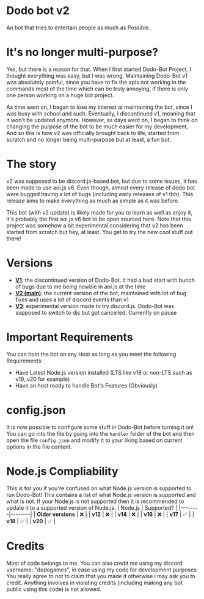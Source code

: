 # Dodo bot v2
An bot that tries to entertain people as much as Possible.

# It's no longer multi-purpose?
Yes, but there is a reason for that. When I first started Dodo-Bot Project, I thought everything was easy, but I was wrong. Maintaining Dodo-Bot v1 was absolutely painful, since you have to fix the apis not working in the commands most of the time which can be truly annoying, if there is only one person working on a huge bot project. 

As time went on, I began to lose my interest at maintaining the bot, since I was busy with school and such. Eventually, I discontinued v1, meaning that it won't be updated anymore. However, as days went on, I began to think on changing the purpose of the bot to be much easier for my development, And so this is how v2 was officially brought back to life, started from scratch and no longer being multi-purpose but at least, a fun bot.

# The story
v2 was supposed to be discord.js-based bot, but due to some issues, it has been made to use aoi.js v6. Even though, almost every release of dodo bot were bugged having a lot of bugs (including early releases of v1 tbh). This release aims to make everything as much as simple as it was before. 

This bot (with v2 update) is likely made for you to learn as well as enjoy it, it's probably the first aoi.js v6 bot to be open sourced here. Note that this project was somehow a bit experimental considering that v2 has been started from scratch but hey, at least. You get to try the new cool stuff out there!
# Versions
* **[V1](https://github.com/DodoGames7/Dodo-Bot/tree/v1)**: the discontinued version of Dodo-Bot. It had a bad start with bunch of bugs due to me being newbie in aoi.js at the time
* **[V2 (main)](https://github.com/DodoGames7/Dodo-Bot/tree/v2)**: the current version of the bot, maintained with lot of bug fixes and uses a lot of discord events than v1
* **[V3](https://github.com/DodoGames7/Dodo-Bot/tree/v3)**: experimental version made to try discord.js. Dodo-Bot was supposed to switch to djs but got cancelled. Currently on pause
# Important Requirements
You can host the bot on any Host as long as you meet the following Requirements:
* Have Latest Node.js version installed (LTS like v18 or non-LTS such as v19, v20 for example) 
* Have an host ready to handle Bot's Features (Obviously)


# config.json
It is now possible to configure some stuff in Dodo-Bot before turning it on! You can go into the file by going into the `handler` folder of the bot and then open the file `config.json` and modify it to your liking based on current options in the file content.
# Node.js Compliability
This is for you if you're confused on what Node.js version is supported to run Dodo-Bot! This contains a list of what Node.js version is supported and what is not. If your Node.js is not supported then it is recommended to update it to a supported version of Node.js.
| Node.js | Supported? | 
|--------|--------|
| **Older versions** | ❌ |
| **v12** | ❌ |
| **v14** | ❌ |
| **v16** | ❌ |
| **v17** | ✅ |
| **v18** | ✅ |
| **v20** | ✅ |

# Credits
Most of code belongs to me. You can also credit me using my discord username: "dodogames", in case using my code for development purposes. You really agree to not to claim that you made it otherwise i may ask you to credit. Anything involves in violating credits (including making any bot public using this code) is not allowed.
